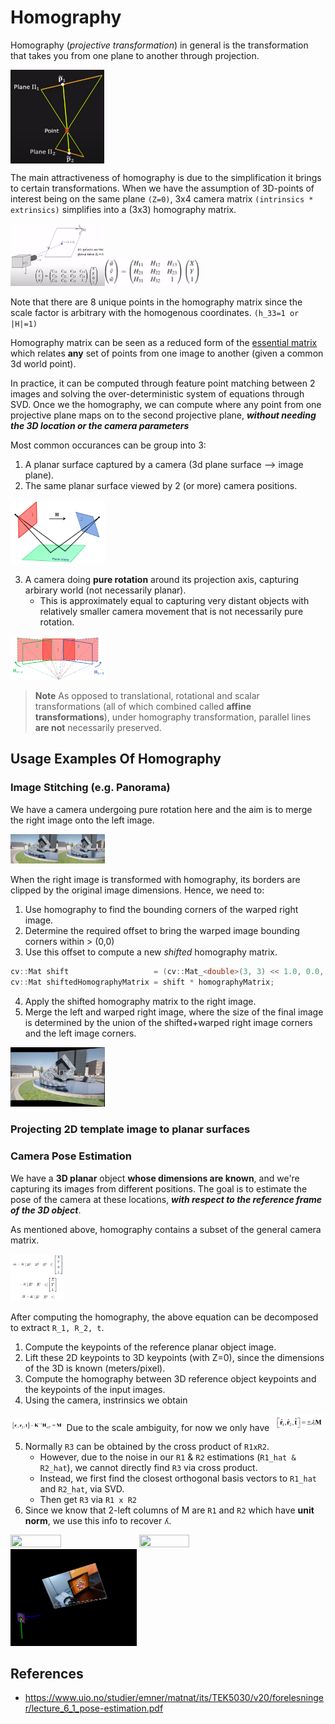 # Homography
Homography (*projective transformation*) in general is the transformation that takes you from one plane to another through projection. 

<img align="center" width="150" height="150" src="https://raw.githubusercontent.com/goksanisil23/lazy_minimal_robotics/main/Homography/resources/homography_definition.png">


The main attractiveness of homography is due to the simplification it brings to certain transformations. When we have the assumption of 3D-points of interest being on the same plane `(Z=0)`, 3x4 camera matrix `(intrinsics * extrinsics)` simplifies into a (3x3) homography matrix.

<img src="https://raw.githubusercontent.com/goksanisil23/lazy_minimal_robotics/main/Homography/resources/camera_matrix.png" width=30% height=30%><img src="https://raw.githubusercontent.com/goksanisil23/lazy_minimal_robotics/main/Homography/resources/homography_matrix.png" width=30% height=30%>

Note that there are 8 unique points in the homography matrix since the scale factor is arbitrary with the homogenous coordinates. `(h_33=1 or |H|=1)`

Homography matrix can be seen as a reduced form of the [essential matrix](../VisualOdometry/Indirect/matching/) which relates **any** set of points from one image to another (given a common 3d world point). 

In practice, it can be computed through feature point matching between 2 images and solving the over-deterministic system of equations through SVD. Once we the homography, we can compute where any point from one projective plane maps on to the second projective plane, ***without needing the 3D location or the camera parameters***

Most common occurances can be group into 3:
1. A planar surface captured by a camera (3d plane surface --> image plane).
2. The same planar surface viewed by 2 (or more) camera positions.
<img src="https://raw.githubusercontent.com/goksanisil23/lazy_minimal_robotics/main/Homography/resources/2_view_plane.png" width=30% height=30%>

3. A camera doing **pure rotation** around its projection axis, capturing arbirary world (not necessarily planar). 
    - This is approximately equal to capturing very distant objects with relatively smaller camera movement that is not necessarily pure rotation.
<img src="https://raw.githubusercontent.com/goksanisil23/lazy_minimal_robotics/main/Homography/resources/pure_rotation.png" width=30% height=30%>    

> **Note**
> As opposed to translational, rotational and scalar transformations (all of which combined called **affine transformations**), under homography transformation, parallel lines **are not** necessarily preserved.

## Usage Examples Of Homography
### Image Stitching (e.g. Panorama)
We have a camera undergoing pure rotation here and the aim is to merge the right image onto the left image.

<img src="https://raw.githubusercontent.com/goksanisil23/lazy_minimal_robotics/main/Homography/resources/pure_rotation/rgb_00003.png" width=15% height=15%><img src="https://raw.githubusercontent.com/goksanisil23/lazy_minimal_robotics/main/Homography/resources/pure_rotation/rgb_00004.png" width=15% height=15%>

When the right image is transformed with homography, its borders are clipped by the original image dimensions. Hence, we need to:
1. Use homography to find the bounding corners of the warped right image.
2. Determine the required offset to bring the warped image bounding corners within > (0,0)
3. Use this offset to compute a new *shifted* homography matrix.
```c++
cv::Mat shift                   = (cv::Mat_<double>(3, 3) << 1.0, 0.0, extensionU, 0, 1, extensionV, 0, 0, 1);
cv::Mat shiftedHomographyMatrix = shift * homographyMatrix;
```

4. Apply the shifted homography matrix to the right image.
5. Merge the left and warped right image, where the size of the final image is determined by the union of the shifted+warped right image corners and the left image corners.
<img src="https://raw.githubusercontent.com/goksanisil23/lazy_minimal_robotics/main/Homography/resources/stitched_pure_rotation.png" width=30% height=30%>   

### Projecting 2D template image to planar surfaces

### Camera Pose Estimation
We have a **3D planar** object **whose dimensions are known**, and we're capturing its images from different positions. The goal is to estimate the pose of the camera at these locations, ***with respect to the reference frame of the 3D object***.

As mentioned above, homography contains a subset of the general camera matrix.

<img src="https://raw.githubusercontent.com/goksanisil23/lazy_minimal_robotics/main/Homography/resources/homography_eq.png" width=17% height=17%>

After computing the homography, the above equation can be decomposed to extract  `R_1, R_2, t`.
1. Compute the keypoints of the reference planar object image.
2. Lift these 2D keypoints to 3D keypoints (with Z=0), since the dimensions of the 3D is known (meters/pixel).
3. Compute the homography between 3D reference object keypoints and the keypoints of the input images.
4. Using the camera, instrinsics we obtain
<img src="https://raw.githubusercontent.com/goksanisil23/lazy_minimal_robotics/main/Homography/resources/scale_ambiguity_1.png" width=17% height=17%>
Due to the scale ambiguity, for now we only have

<img src="https://raw.githubusercontent.com/goksanisil23/lazy_minimal_robotics/main/Homography/resources/scale_ambiguity_2.png" width=17% height=17%>

5. Normally `R3` can be obtained by the cross product of `R1xR2`.
    - However, due to the noise in our `R1` & `R2` estimations (`R1_hat & R2_hat`), we cannot directly find `R3` via cross product.
    - Instead, we first find the closest orthogonal basis vectors to `R1_hat` and `R2_hat`, via SVD.
    - Then get `R3` via `R1 x R2`
6. Since we know that 2-left columns of M are `R1` and `R2` which have **unit norm**, we use this info to recover `ʎ`.

<img src="https://raw.githubusercontent.com/goksanisil23/lazy_minimal_robotics/main/Homography/resources/homography_matches.gif" width=40% height=40%>
<img src="https://raw.githubusercontent.com/goksanisil23/lazy_minimal_robotics/main/Homography/resources/bbox_homography.gif" width=40% height=40%>
<img src="https://raw.githubusercontent.com/goksanisil23/lazy_minimal_robotics/main/Homography/resources/homography_cam_pose.gif" width=40% height=40%>

## References
- https://www.uio.no/studier/emner/matnat/its/TEK5030/v20/forelesninger/lecture_6_1_pose-estimation.pdf